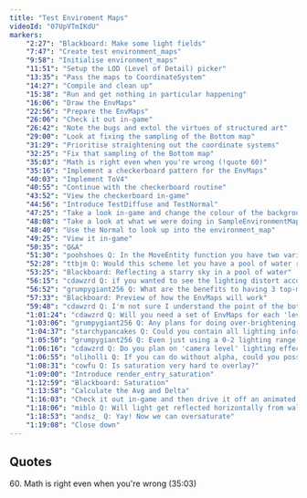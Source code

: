```yaml
---
title: "Test Enviroment Maps"
videoId: "07UpVTmIKdU"
markers:
    "2:27": "Blackboard: Make some light fields"
    "7:47": "Create test environment_maps"
    "9:58": "Initialise environment_maps"
    "11:51": "Setup the LOD (Level of Detail) picker"
    "13:35": "Pass the maps to CoordinateSystem"
    "14:27": "Compile and clean up"
    "15:38": "Run and get nothing in particular happening"
    "16:06": "Draw the EnvMaps"
    "22:56": "Prepare the EnvMaps"
    "26:06": "Check it out in-game"
    "26:42": "Note the bugs and extol the virtues of structured art"
    "29:00": "Look at fixing the sampling of the Bottom map"
    "31:29": "Prioritise straightening out the coordinate systems"
    "32:25": "Fix that sampling of the Bottom map"
    "35:03": "Math is right even when you're wrong (!quote 60)"
    "35:16": "Implement a checkerboard pattern for the EnvMaps"
    "40:03": "Implement ToV4"
    "40:55": "Continue with the checkerboard routine"
    "43:52": "View the checkerboard in-game"
    "44:56": "Introduce TestDiffuse and TestNormal"
    "47:25": "Take a look in-game and change the colour of the background"
    "48:08": "Take a look at what we were doing in SampleEnvironmentMap"
    "48:40": "Use the Normal to look up into the environment_map"
    "49:25": "View it in-game"
    "50:35": "Q&A"
    "51:30": "poohshoes Q: In the MoveEntity function you have two variables that are never used: NewPlayerP and OldPlayerP. Will you delete them for me?"
    "52:28": "ttbjm Q: Would this scheme let you have a pool of water reflect a starry sky?"
    "53:25": "Blackboard: Reflecting a starry sky in a pool of water"
    "56:15": "cdawzrd Q: if you wanted to see the lighting distort according to the spherical shape of the normal map, would that just be part of fixing the math in the section where you sample from the env map, or is there more to it?"
    "56:52": "grumpygiant256 Q: What are the benefits to having 3 top-middle-bottom EnvMaps vs just using 1 EnvMap for the whole thing?"
    "57:33": "Blackboard: Preview of how the EnvMaps will work"
    "59:48": "cdawzrd Q: I'm not sure I understand the point of the bottom map. Will the ground be contributing lighting to objects above the ground?"
    "1:01:24": "cdawzrd Q: Will you need a set of EnvMaps for each 'level' in Z?"
    "1:03:06": "grumpygiant256 Q: Any plans for doing over-brightening on the lights? (Or even HDR?)"
    "1:04:37": "starchypancakes Q: Could you contain all lighting information in a 5 byte bitmap: 0-255 Absorbance/reflectance scale for RGB, Alpha, and scattering? I want to try it but I feel really hesitant because you warned against non-32 bit aligned structs"
    "1:05:50": "grumpygiant256 Q: Even just using a 0-2 lighting range gets good results"
    "1:06:16": "cdawzrd Q: Do you plan on 'camera level' lighting effects such as 'stun grenade' for lack of a better example?"
    "1:06:55": "oliholli Q: If you can do without alpha, could you possibly use RGBE, where the E is the exponent for all channels?"
    "1:08:31": "cowfu Q: Is saturation very hard to overlay?"
    "1:09:00": "Introduce render_entry_saturation"
    "1:12:59": "Blackboard: Saturation"
    "1:13:58": "Calculate the Avg and Delta"
    "1:16:03": "Check it out in-game and then drive it off an animated parameter"
    "1:18:06": "miblo Q: Will light get reflected horizontally from walls etc. in this scheme?"
    "1:18:53": "andsz_ Q: Yay! Now we can oversaturate"
    "1:19:08": "Close down"
---
```


## Quotes

60\. Math is right even when you're wrong (35:03)
